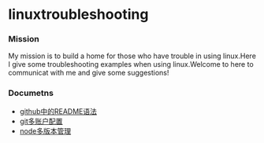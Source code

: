 # linuxtroubleshooting
### Mission
My mission is to build a home for those who have trouble in using linux.Here I give some troubleshooting examples when using linux.Welcome to here to communicat with me and give some suggestions!
### Documetns

* [github中的README语法](doc/github中的README.md语法.md)
* [git多账户配置](git多账户配置.md)
* [node多版本管理](node多版本管理.md)
